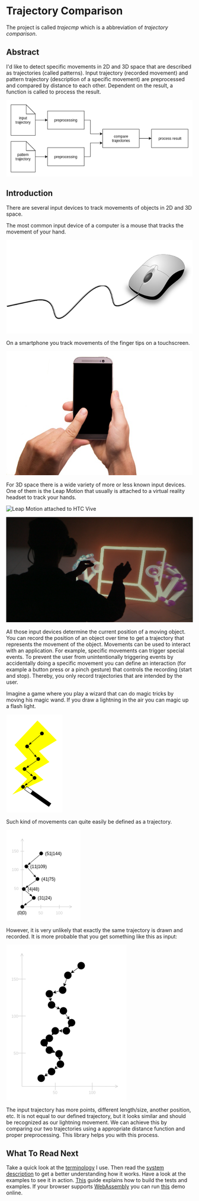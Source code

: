 # Trajectory Comparison

The project is called _trajecmp_ which is a abbreviation of _trajectory comparison_.

## Abstract

I'd like to detect specific movements in 2D and 3D space that are described as trajectories (called patterns).
Input trajectory (recorded movement) and pattern trajectory (description of a specific movement) are preprocessed and
compared by distance to each other. Dependent on the result, a function is called to process the result.

![system diagram](doc/img/system-diagram.png)


## Introduction

There are several input devices to track movements of objects in 2D and 3D space.

The most common input device of a computer is a mouse that tracks the movement of your hand.

![mouse](doc/img/mouse.png)

On a smartphone you track movements of the finger tips on a touchscreen. 

![smartphone](doc/img/smartphone.jpg)

For 3D space there is a wide variety of more or less known input devices.
One of them is the Leap Motion that usually is attached to a virtual reality headset to track your hands.

![Leap Motion attached to HTC Vive](doc/img/leap-motion-attached-to-htc-vive.png)

![Leap Motion in action](doc/img/leap-motion-in-action.png)

All those input devices determine the current position of a moving object.
You can record the position of an object over time to get a trajectory that represents the movement of the object.
Movements can be used to interact with an application.
For example, specific movements can trigger special events.
To prevent the user from unintentionally triggering events by accidentally doing a specific movement
you can define an interaction (for example a button press or a pinch gesture)
that controls the recording (start and stop).
Thereby, you only record trajectories that are intended by the user.

Imagine a game where you play a wizard that can do magic tricks by moving his magic wand.
If you draw a lightning in the air you can magic up a flash light.

![draw lightning with magic wand](doc/img/lightning.png)

Such kind of movements can quite easily be defined as a trajectory.

![draw lightning with magic wand](doc/img/lightning-trajectory.png)

However, it is very unlikely that exactly the same trajectory is drawn and recorded.
It is more probable that you get something like this as input:

![draw lightning with magic wand](doc/img/possible-lightning-trajectory-input.png)

The input trajectory has more points, different length/size, another position, etc.
It is not equal to our defined trajectory, but it looks similar and should be recognized as our lightning movement.
We can achieve this by comparing our two trajectories using a appropriate distance function and proper preprocessing.
This library helps you with this process.


## What To Read Next

Take a quick look at the [terminology](doc/terminology.md) I use.
Then read the [system description](doc/system.md) to get a better understanding how it works.
Have a look at the examples to see it in action.
[This](doc/how-to-build.md) guide explains how to build the tests and examples.
If your browser supports [WebAssembly] you can run [this][online demo] demo online. 

[WebAssembly]: http://caniuse.com/#feat=wasm
[online demo]: http://cpppc.maiermic.surge.sh/
